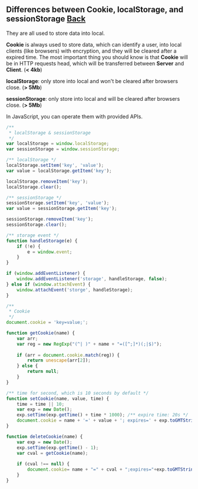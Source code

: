 ## Differences between Cookie, localStorage, and sessionStorage [Back](./qa.md)

They are all used to store data into local.

**Cookie** is always used to store data, which can identify a user, into local clients (like browsers) with encryption, and they will be cleared after a expired time. The most important thing you should know is that **Cookie** will be in HTTP requests head, which will be transferred between **Server** and **Client**. (**< 4kb**)

**localStorage**: only store into local and won't be cleared after browsers close. (**> 5Mb**)

**sessionStorage**: only store into local and will be cleared after browsers close. (**> 5Mb**)

In JavaScript, you can operate them with provided APIs.

```js
/**
 * localStorage & sessionStorage
 */
var localStorage = window.localStorage;
var sessionStorage = window.sessionStorage;

/** localStorage */
localStorage.setItem('key', 'value');
var value = localStorage.getItem('key');

localStorage.removeItem('key');
localStorage.clear();

/** sessionStorage */
sessionStorage.setItem('key', 'value');
var value = sessionStorage.getItem('key');

sessionStorage.removeItem('key');
sessionStorage.clear();

/** storage event */
function handleStorage(e) {
    if (!e) {
        e = window.event;
    }
}

if (window.addEventListener) {
    window.addEventListener('storage', handleStorage, false);
} else if (window.attachEvent) {
    window.attachEvent('storge', handleStorage);
}

/**
 * Cookie
 */
document.cookie = 'key=value;';

function getCookie(name) {
    var arr;
    var reg = new RegExp("(^| )" + name + "=([^;]*)(;|$)");
    
    if (arr = document.cookie.match(reg)) {
        return unescape(arr[2]);
    } else {
        return null;
    }
}

/** time for second, which is 10 seconds by default */
function setCookie(name, value, time) {
    time = time || 10;
    var exp = new Date();
    exp.setTime(exp.getTime() + time * 1000); /** expire time: 20s */
    document.cookie = name + '=' + value + '; expires=' + exp.toGMTString();    
}

function deleteCookie(name) {
    var exp = new Date();
    exp.setTime(exp.getTime() - 1);
    var cval = getCookie(name);
    
    if (cval !== null) {
        document.cookie= name + "=" + cval + ";expires="+exp.toGMTString();
    }
}
```